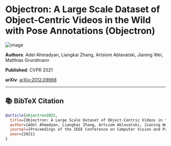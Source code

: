 # Objectron: A Large Scale Dataset of Object-Centric Videos in the Wild with Pose Annotations (Objectron)
![image](https://github.com/google-research-datasets/Objectron/raw/master/docs/images/objectron_samples.gif)

**Authors**: Adel Ahmadyan, Liangkai Zhang, Artsiom Ablavatski, Jianing Wei, Matthias Grundmann

**Published**: CVPR 2021

**arXiv**: [arXiv:2012.09988](https://arxiv.org/abs/2012.09988)

---

## 📚 BibTeX Citation

```bibtex
@article{objectron2021,
  title={Objectron: A Large Scale Dataset of Object-Centric Videos in the Wild with Pose Annotations},
  author={Adel Ahmadyan, Liangkai Zhang, Artsiom Ablavatski, Jianing Wei, Matthias Grundmann},
  journal={Proceedings of the IEEE Conference on Computer Vision and Pattern Recognition},
  year={2021}
}
```
